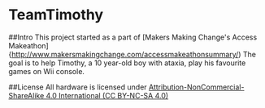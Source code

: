 # TeamTimothy

##Intro
This project started as a part of [Makers Making Change's Access Makeathon] {http://www.makersmakingchange.com/accessmakeathonsummary/)
The goal is to help Timothy, a 10 year-old boy with ataxia, play his favourite games on Wii console.


##License
All hardware is licensed under [Attribution-NonCommercial-ShareAlike 4.0 International (CC BY-NC-SA 4.0)](https://creativecommons.org/licenses/by-nc-sa/4.0/)
